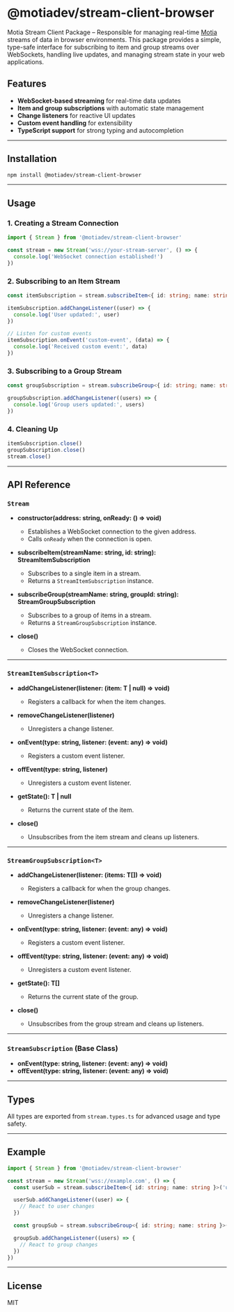 # @motiadev/stream-client-browser

Motia Stream Client Package – Responsible for managing real-time [Motia](https://motia.dev) streams of data in browser environments. This package provides a simple, type-safe interface for subscribing to item and group streams over WebSockets, handling live updates, and managing stream state in your web applications.

## Features

- **WebSocket-based streaming** for real-time data updates
- **Item and group subscriptions** with automatic state management
- **Change listeners** for reactive UI updates
- **Custom event handling** for extensibility
- **TypeScript support** for strong typing and autocompletion

---

## Installation

```bash
npm install @motiadev/stream-client-browser
```

---

## Usage

### 1. Creating a Stream Connection

```typescript
import { Stream } from '@motiadev/stream-client-browser'

const stream = new Stream('wss://your-stream-server', () => {
  console.log('WebSocket connection established!')
})
```

### 2. Subscribing to an Item Stream

```typescript
const itemSubscription = stream.subscribeItem<{ id: string; name: string }>('users', 'user-123')

itemSubscription.addChangeListener((user) => {
  console.log('User updated:', user)
})

// Listen for custom events
itemSubscription.onEvent('custom-event', (data) => {
  console.log('Received custom event:', data)
})
```

### 3. Subscribing to a Group Stream

```typescript
const groupSubscription = stream.subscribeGroup<{ id: string; name: string }>('users', 'group-abc')

groupSubscription.addChangeListener((users) => {
  console.log('Group users updated:', users)
})
```

### 4. Cleaning Up

```typescript
itemSubscription.close()
groupSubscription.close()
stream.close()
```

---

## API Reference

### `Stream`

- **constructor(address: string, onReady: () => void)**

  - Establishes a WebSocket connection to the given address.
  - Calls `onReady` when the connection is open.

- **subscribeItem<T>(streamName: string, id: string): StreamItemSubscription<T>**

  - Subscribes to a single item in a stream.
  - Returns a `StreamItemSubscription` instance.

- **subscribeGroup<T>(streamName: string, groupId: string): StreamGroupSubscription<T>**

  - Subscribes to a group of items in a stream.
  - Returns a `StreamGroupSubscription` instance.

- **close()**
  - Closes the WebSocket connection.

---

### `StreamItemSubscription<T>`

- **addChangeListener(listener: (item: T | null) => void)**

  - Registers a callback for when the item changes.

- **removeChangeListener(listener)**

  - Unregisters a change listener.

- **onEvent(type: string, listener: (event: any) => void)**

  - Registers a custom event listener.

- **offEvent(type: string, listener)**

  - Unregisters a custom event listener.

- **getState(): T | null**

  - Returns the current state of the item.

- **close()**
  - Unsubscribes from the item stream and cleans up listeners.

---

### `StreamGroupSubscription<T>`

- **addChangeListener(listener: (items: T[]) => void)**

  - Registers a callback for when the group changes.

- **removeChangeListener(listener)**

  - Unregisters a change listener.

- **onEvent(type: string, listener: (event: any) => void)**

  - Registers a custom event listener.

- **offEvent(type: string, listener: (event: any) => void)**

  - Unregisters a custom event listener.

- **getState(): T[]**

  - Returns the current state of the group.

- **close()**
  - Unsubscribes from the group stream and cleans up listeners.

---

### `StreamSubscription` (Base Class)

- **onEvent(type: string, listener: (event: any) => void)**
- **offEvent(type: string, listener: (event: any) => void)**

---

## Types

All types are exported from `stream.types.ts` for advanced usage and type safety.

---

## Example

```typescript
import { Stream } from '@motiadev/stream-client-browser'

const stream = new Stream('wss://example.com', () => {
  const userSub = stream.subscribeItem<{ id: string; name: string }>('users', 'user-1')

  userSub.addChangeListener((user) => {
    // React to user changes
  })

  const groupSub = stream.subscribeGroup<{ id: string; name: string }>('users', 'group-1')

  groupSub.addChangeListener((users) => {
    // React to group changes
  })
})
```

---

## License

MIT
